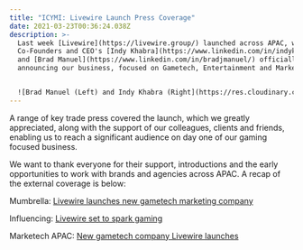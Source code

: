 ```yaml
---
title: "ICYMI: Livewire Launch Press Coverage"
date: 2021-03-23T00:36:24.038Z
description: >-
  Last week [Livewire](https://livewire.group/) launched across APAC, with
  Co-Founders and CEO's [Indy Khabra](https://www.linkedin.com/in/indykhabra/)
  and [Brad Manuel](https://www.linkedin.com/in/bradjmanuel/) officially
  announcing our business, focused on Gametech, Entertainment and Marketing.


  ![Brad Manuel (Left) and Indy Khabra (Right](https://res.cloudinary.com/livewire-group/image/upload/v1616462028/Livewire_Headshot_pmkmxn.jpg)
---
```

A range of key trade press covered the launch, which we greatly appreciated, along with the support of our colleagues, clients and friends, enabling us to reach a significant audience on day one of our gaming focused business.

We want to thank everyone for their support, introductions and the early opportunities to work with brands and agencies across APAC. A recap of the external coverage is below:

Mumbrella: [Livewire launches new gametech marketing company](<[https://mumbrella.com.au/new-gametech-marketing-company-livewire-launches-673643](https://mumbrella.com.au/new-gametech-marketing-company-livewire-launches-673643 "https://mumbrella.com.au/new-gametech-marketing-company-livewire-launches-673643")>) [](https://mumbrella.com.au/new-gametech-marketing-company-livewire-launches-673643 "https\://mumbrella.com.au/new-gametech-marketing-company-livewire-launches-673643")

Influencing: [Livewire set to spark gaming](<[https://influencing.com/au/story/livewire-set-to-spark-esports](https://influencing.com/au/story/livewire-set-to-spark-esports "https://influencing.com/au/story/livewire-set-to-spark-esports")>) [](https://influencing.com/au/story/livewire-set-to-spark-esports "https\://influencing.com/au/story/livewire-set-to-spark-esports")

Marketech APAC: [New gametech company Livewire launches](<[https://www.linkedin.com/posts/marketech-apac_new-gametech-marketing-company-livewire-launches-activity-6777494182463447040-0UBc](https://www.linkedin.com/posts/marketech-apac_new-gametech-marketing-company-livewire-launches-activity-6777494182463447040-0UBc "https://www.linkedin.com/posts/marketech-apac_new-gametech-marketing-company-livewire-launches-activity-6777494182463447040-0UBc")>) [](https://www.linkedin.com/posts/marketech-apac_new-gametech-marketing-company-livewire-launches-activity-6777494182463447040-0UBc "https\://www.linkedin.com/posts/marketech-apac_new-gametech-marketing-company-livewire-launches-activity-6777494182463447040-0UBc")